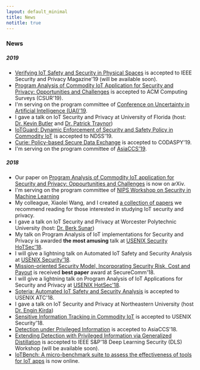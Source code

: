 ```yaml
---
layout: default_minimal
title: News
notitle: true
---
```


### News
##### 2019
- [Verifying IoT Safety and Security in Physical Spaces](https://beerkay.github.io/) is accepted to IEEE Security and Privacy Magazine'19 (will be available soon).
- [Program Analysis of Commodity IoT Application for Security and Privacy: Opportunities and Challenges](https://arxiv.org/pdf/1809.06962.pdf) is accepted to ACM Computing Surveys (CSUR'19).
- I'm serving on the program committee of [Conference on Uncertainty in Artificial Intelligence (UAI)'19](http://auai.org/uai2019/).
- I gave a talk on IoT Security and Privacy at University of Florida (host: [Dr. Kevin Butler](https://cise.ufl.edu/~butler/) and [Dr. Patrick Traynor](https://www.cise.ufl.edu/~traynor/))
- [IoTGuard: Dynamic Enforcement of Security and Safety Policy in Commodity IoT](https://www.ndss-symposium.org/wp-content/uploads/2019/02/ndss2019_07A-1_Celik_paper.pdf) is accepted to NDSS'19. 
- [Curie: Policy-based Secure Data Exchange](https://arxiv.org/pdf/1702.08342.pdf) is accepted to CODASPY'19.
- I'm serving on the program committee of [AsiaCCS'19](https://asiaccs2019.blogs.auckland.ac.nz/committee/program-committee/).

##### 2018
- Our paper on [Program Analysis of Commodity IoT application for Security and Privacy: Oppourtunities and Challenges](https://arxiv.org/pdf/1809.06962.pdf) is now on arXiv. 
- I'm serving on the program committee of [NIPS Workshop on Security in Machine Learning](https://secml2018.github.io/)
- My colleague, Xiaolei Wang, and I created [a collection of papers](https://github.com/Beerkay/IoTResearch/blob/master/README.md) we recommend reading for those interested in studying IoT security and privacy.
- I gave a talk on IoT Security and Privacy at Worcester Polytechnic University (host: [Dr. Berk Sunar](https://www.wpi.edu/people/faculty/sunar))
- My talk on Program Analysis of IoT implementations for Security and Privacy is awarded **the most amusing** talk at [USENIX Security HoTSec'18](https://www.usenix.org/conference/hotsec18/summit-program).
- I will give a lightning talk on Automated IoT Safety and Security Analysis at [USENIX Security'18](https://www.usenix.org/conference/usenixsecurity18/activities#lightning).
- [Mission-oriented Security Model, Incorporating Security Risk, Cost and Payout](http://securecomm.org/full-program/) is received **best paper** award at SecureComm'18.
- I will give a lightning talk on Program Analysis of IoT Applications for Security and Privacy at [USENIX HotSec'18](https://www.usenix.org/conference/hotsec18).
- [Soteria: Automated IoT Safety and Security Analysis](https://arxiv.org/pdf/1805.08876.pdf) is accepted to USENIX ATC'18.
- I gave a talk on IoT Security and Privacy at Northeastern University (host [Dr. Engin Kirda](http://www.ccs.neu.edu/home/ek/))
- [Sensitive Information Tracking in Commodity IoT](https://arxiv.org/pdf/1802.08307.pdf) is accepted to USENIX Security'18.
- [Detection under Privileged Information](https://arxiv.org/abs/1603.09638) is accepted to AsiaCCS'18.
- [Extending Detection with Privileged Information via Generalized Distillation](https://beerkay.github.io/) is accepted to IEEE S&P'18 Deep Learning Security (DLS) Workshop (will be available soon).
- [IoTBench: A micro-benchmark suite to assess the effectiveness of tools for IoT apps](https://github.com/IoTBench/IoTBench-test-suite) is now online.
